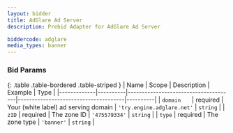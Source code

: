 ```yaml
---
layout: bidder
title: AdGlare Ad Server
description: Prebid Adapter for AdGlare Ad Server

biddercode: adglare
media_types: banner
---
```


### Bid Params

{: .table .table-bordered .table-striped }
| Name        | Scope    | Description                          | Example                              | Type     |
|-------------|----------|--------------------------------------|--------------------------------------|----------|
| `domain   ` | required | Your (white label) ad serving domain | `'try.engine.adglare.net'`           | `string` |
| `zID`       | required | The zone ID                          | `'475579334'`                        | `string` |
| `type`      | required | The zone type                        | `'banner'`                           | `string` |
